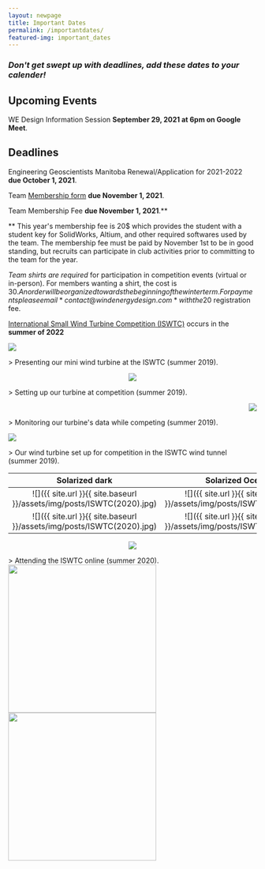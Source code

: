 ```yaml
---
layout: newpage
title: Important Dates
permalink: /importantdates/
featured-img: important_dates
---
```

### *Don't get swept up with deadlines, add these dates to your calender!*





## **Upcoming Events**

WE Design Information Session **September 29, 2021 at 6pm on Google Meet**.


## **Deadlines**

Engineering Geoscientists Manitoba Renewal/Application for 2021-2022 **due October 1, 2021**.

Team [Membership form](https://forms.gle/shpFyYurkM1quY3K7 "2021-2022 WE Design Membership Form")  **due November 1, 2021**.

Team Membership Fee **due November 1, 2021**.**

 ** This year's membership fee is 20$ which provides the student with a student key for SolidWorks, Altium, and other required softwares used by the team. 
The membership fee must be paid by November 1st to be in good standing, but recruits can participate in club activities prior to committing to the team for the year. 

*Team shirts are required* for participation in competition events (virtual or in-person). 
For members wanting a shirt, the cost is 30$. An order will be organized towards the beginning of the winter term. 
For payments please email *contact@windenergydesign.com* with the 20$ registration fee.

[International Small Wind Turbine Competition (ISWTC)](https://www.hanze.nl/eng/education/engineering/school-of-engineering/organisation/contest/international-small-wind-turbine-contest/contest/iswtc/iswtc-history) occurs in the **summer of 2022**


<p align="left">
  <img src="{{ site.url }}{{ site.baseurl }}/assets/img/posts/ISWTC_1.jpg">
</p>
> Presenting our mini wind turbine at the ISWTC (summer 2019).


<p align="center">
  <img src="{{ site.url }}{{ site.baseurl }}/assets/img/posts/ISWTC_2.jpg">
</p>
> Setting up our turbine at competition (summer 2019).


<p align="right">
  <img src="{{ site.url }}{{ site.baseurl }}/assets/img/posts/ISWTC_3.jpg">
</p>
> Monitoring our turbine's data while competing (summer 2019).


<p align="left">
  <img src="{{ site.url }}{{ site.baseurl }}/assets/img/posts/ISWTC_4.jpg">
</p>
> Our wind turbine set up for competition in the ISWTC wind tunnel (summer 2019).



Solarized dark             |  Solarized Ocean
:-------------------------:|:-------------------------:
![]({{ site.url }}{{ site.baseurl }}/assets/img/posts/ISWTC(2020).jpg)  |  ![]({{ site.url }}{{ site.baseurl }}/assets/img/posts/ISWTC(2020).jpg)
![]({{ site.url }}{{ site.baseurl }}/assets/img/posts/ISWTC(2020).jpg)  |  ![]({{ site.url }}{{ site.baseurl }}/assets/img/posts/ISWTC(2020).jpg)


<p align="center">
  <img src="{{ site.url }}{{ site.baseurl }}/assets/img/posts/ISWTC(2020).jpg">
</p>
> Attending the ISWTC online (summer 2020).

<section>
    <img width="300" src="{{ site.url }}{{ site.baseurl }}/assets/img/posts/ISWTC(2020).jpg">
    <img width="300" src="{{ site.url }}{{ site.baseurl }}/assets/img/posts/ISWTC(2020).jpg">
</section>
